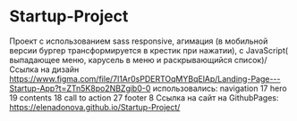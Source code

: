 # Startup-Project
Проект с использованием sass
responsive, агимация (в мобильной версии бургер трансформируется в крестик при нажатии), с JavaScript( выпадающее меню, карусель в меню и раскрывающийся список)/
Ссылка на дизайн https://www.figma.com/file/7l1Ar0sPDERTOqMYBqElAp/Landing-Page---Startup-App?t=ZTn5K8po2NBZgib0-0
использовались:
navigation 17
hero 19
contents 18
call to action 27
footer 8
Ссылка на сайт на GithubPages:
https://elenadonova.github.io/Startup-Project/
